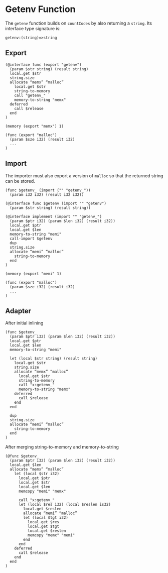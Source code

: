 # Getenv Function

The `getenv` function builds on `countCodes` by also returning a `string`. Its
interface type signature is:

```
getenv:(string)=>string
```

## Export


```
(@interface func (export "getenv")
  (param $str string) (result string)
  local.get $str
  string.size
  allocate “memx” “malloc”
    local.get $str
    string-to-memory
    call "getenv_"
    memory-to-string "memx"
  deferred
    call $release
  end
)

(memory (export "memx") 1)

(func (export "malloc")
  (param $sze i32) (result i32)
  ...
)
```

## Import

The importer must also export a version of `malloc` so that the returned string can be
stored.

```
(func $getenv_ (import ("" "getenv_"))
  (param i32 i32) (result i32 i32))

(@interface func $getenv (import "" "getenv")
  (param $str string) (result string))

(@interface implement (import "" "getenv_")
  (param $ptr i32) (param $len i32) (result i32))
  local.get $ptr
  local.get $len
  memory-to-string "memi"
  call-import $getenv
  dup
  string.size
  allocate “memi” “malloc”
    string-to-memory
  end
)

(memory (export "memi" 1)

(func (export "malloc")
  (param $sze i32) (result i32)
  ...
)
```


## Adapter

After initial inlining

```
(func $getenv_ 
  (param $ptr i32) (param $len i32) (result i32))
  local.get $ptr
  local.get $len
  memory-to-string "memi"

  let (local $str string) (result string)
    local.get $str
    string.size
    allocate “memx” “malloc”
      local.get $str
      string-to-memory
      call "x:getenv_"
      memory-to-string "memx"
    deferred
      call $release
    end
  end
  
  dup
  string.size
  allocate “memi” “malloc”
    string-to-memory
  end
)
```

After merging string-to-memory and memory-to-string

```
(@func $getenv_
  (param $ptr i32) (param $len i32) (result i32))
  local.get $len
  allocate “memx” “malloc”
    let (local $str i32)
      local.get $ptr
      local.get $str
      local.get $len
      memcopy "memi" "memx"

      call "x:getenv_"
      let (local $res i32) (local $reslen is32)
        local.get $reslen
        allocate “memi” “malloc”
        let (local $tgt i32)
          local.get $res
          local.get $tgt
          local.get $reslen
          memcopy "memx" "memi"
        end
      end
    deferred
      call $release
    end
  end
)
```
